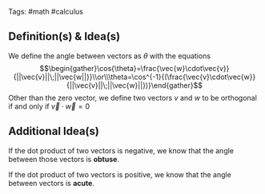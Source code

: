 Tags: #math #calculus 
## Definition(s) & Idea(s)
We define the angle between vectors as $\theta$ with the equations$$\begin{gather}\cos{\theta}=\frac{\vec{w}\cdot\vec{v}}{||\vec{v}||\;||\vec{w||}}\\or\\\theta=\cos^{-1}{(\frac{\vec{v}\cdot\vec{w}}{||\vec{v}||\;||\vec{w}||})}\end{gather}$$
Other than the zero vector, we define two vectors $v$ and $w$ to be orthogonal if and only if $\vec{v}\cdot\vec{w}=0$
## Additional Idea(s)
If the dot product of two vectors is negative, we know that the angle between those vectors is **obtuse**.

If the dot product of two vectors is positive, we know that the angle between vectors is **acute**.


